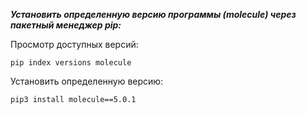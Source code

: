 ***Установить определенную версию программы (molecule) через пакетный менеджер pip:***

Просмотр доступных версий:
```
pip index versions molecule
```

Установить определенную версию:
```
pip3 install molecule==5.0.1
```

